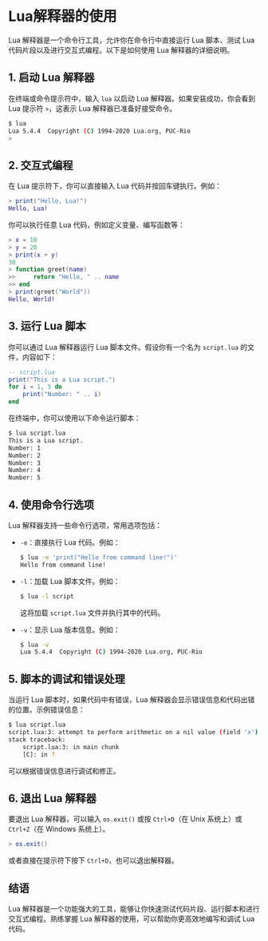 # Lua解释器的使用

Lua 解释器是一个命令行工具，允许你在命令行中直接运行 Lua 脚本、测试 Lua 代码片段以及进行交互式编程。以下是如何使用 Lua 解释器的详细说明。

## 1. 启动 Lua 解释器

在终端或命令提示符中，输入 `lua` 以启动 Lua 解释器。如果安装成功，你会看到 Lua 提示符 `>`，这表示 Lua 解释器已准备好接受命令。

```sh
$ lua
Lua 5.4.4  Copyright (C) 1994-2020 Lua.org, PUC-Rio
> 
```

## 2. 交互式编程

在 Lua 提示符下，你可以直接输入 Lua 代码并按回车键执行。例如：

```lua
> print("Hello, Lua!")
Hello, Lua!
```

你可以执行任意 Lua 代码，例如定义变量、编写函数等：

```lua
> x = 10
> y = 20
> print(x + y)
30
> function greet(name)
>>     return "Hello, " .. name
>> end
> print(greet("World"))
Hello, World!
```

## 3. 运行 Lua 脚本

你可以通过 Lua 解释器运行 Lua 脚本文件。假设你有一个名为 `script.lua` 的文件，内容如下：

```lua
-- script.lua
print("This is a Lua script.")
for i = 1, 5 do
    print("Number: " .. i)
end
```

在终端中，你可以使用以下命令运行脚本：

```sh
$ lua script.lua
This is a Lua script.
Number: 1
Number: 2
Number: 3
Number: 4
Number: 5
```

## 4. 使用命令行选项

Lua 解释器支持一些命令行选项，常用选项包括：

- `-e`：直接执行 Lua 代码。例如：
    ```sh
    $ lua -e 'print("Hello from command line!")'
    Hello from command line!
    ```

- `-l`：加载 Lua 脚本文件。例如：
    ```sh
    $ lua -l script
    ```

  这将加载 `script.lua` 文件并执行其中的代码。

- `-v`：显示 Lua 版本信息。例如：
    ```sh
    $ lua -v
    Lua 5.4.4  Copyright (C) 1994-2020 Lua.org, PUC-Rio
    ```

## 5. 脚本的调试和错误处理

当运行 Lua 脚本时，如果代码中有错误，Lua 解释器会显示错误信息和代码出错的位置。示例错误信息：

```sh
$ lua script.lua
script.lua:3: attempt to perform arithmetic on a nil value (field 'x')
stack traceback:
    script.lua:3: in main chunk
    [C]: in ?
```

可以根据错误信息进行调试和修正。

## 6. 退出 Lua 解释器

要退出 Lua 解释器，可以输入 `os.exit()` 或按 `Ctrl+D`（在 Unix 系统上）或 `Ctrl+Z`（在 Windows 系统上）。

```lua
> os.exit()
```

或者直接在提示符下按下 `Ctrl+D`，也可以退出解释器。

## 结语

Lua 解释器是一个功能强大的工具，能够让你快速测试代码片段、运行脚本和进行交互式编程。熟练掌握 Lua 解释器的使用，可以帮助你更高效地编写和调试 Lua 代码。